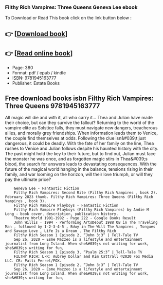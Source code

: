 ### Filthy Rich Vampires: Three Queens Geneva Lee ebook

To Download or Read This book click on the link button below :

## 👉  [**[Download book](http://get-pdfs.com/download.php?group=book&from=github.com&id=658551&lnk=1081 "Download book")**]

## 👉  [**[Read online book](http://get-pdfs.com/download.php?group=book&from=github.com&id=658551&lnk=1081 "Read online book")**]


* Page: 380
* Format: pdf / epub / kindle
* ISBN: 9781945163777
* Publisher: Estate Books



## Free download books isbn Filthy Rich Vampires: Three Queens 9781945163777



All magic will die and with it, all who carry it... Thea and Julian have made their choice, but can they survive the fallout? Returning to the world of the vampire elite as Solstice falls, they must navigate new dangers, treacherous allies, and morally grey friendships. When information leads them to Venice, the couple find themselves at odds. Following the clue isn&amp;#039;t just dangerous, it could be deadly. With the fate of her family on the line, Thea rushes to Venice and Julian follows despite his haunted history with the city. The past might hold the key to their future, but to find out, Julian must face the monster he was once, and as forgotten magic stirs in Thea&amp;#039;s blood, the search for answers leads to devastating consequences. With the future of the magical world hanging in the balance, tensions rising in their family, and war looming on the horizon, will their love triumph, or will they pay the ultimate price?


        Geneva Lee - Fantastic Fiction
        Filthy Rich Vampires: Second Rite (Filthy Rich Vampires , book 2). February 2023 thumb. Filthy Rich Vampires: Three Queens (Filthy Rich Vampires , book 3).
        Filthy Rich Vampire Playboys - Fantastic Fiction
        Filthy Rich Vampire Playboys (Filthy Rich Vampires) by Andie M Long - book cover, description, publication history.
        Theatre World 1991-1992 - Page 222 - Google Books Result
        John Willis · 1994 · ‎Performing ArtsDebut 1988 OB in The Traveling Man , followed by 1-2-3-4-5 , Bdwy in The Will The Vampires , Tongues and Savage Love , Life Is a Dream , The Filthy Rich 
        Filthy Rich Season 1 Episode 2, “John 3:3” | Tell-Tale TV
        Sep 26, 2020 — Esme Mazzeo is a lifestyle and entertainment journalist from Long Island. When she&#039;s not writing for work, she&#039;s writing for fun, 
        Filthy Rich Season 1 Episode 3, “Psalm 25:3” | Tell-Tale TV
        FILTHY RICH: L-R: Aubrey Dollar and Kim Cattrall ©2020 Fox Media LLC. CR: Patti Perret/FOX.
        Filthy Rich Season 1 Episode 2, “John 3:3” | Tell-Tale TV
        Sep 26, 2020 — Esme Mazzeo is a lifestyle and entertainment journalist from Long Island. When she&#039;s not writing for work, she&#039;s writing for fun, 
    




